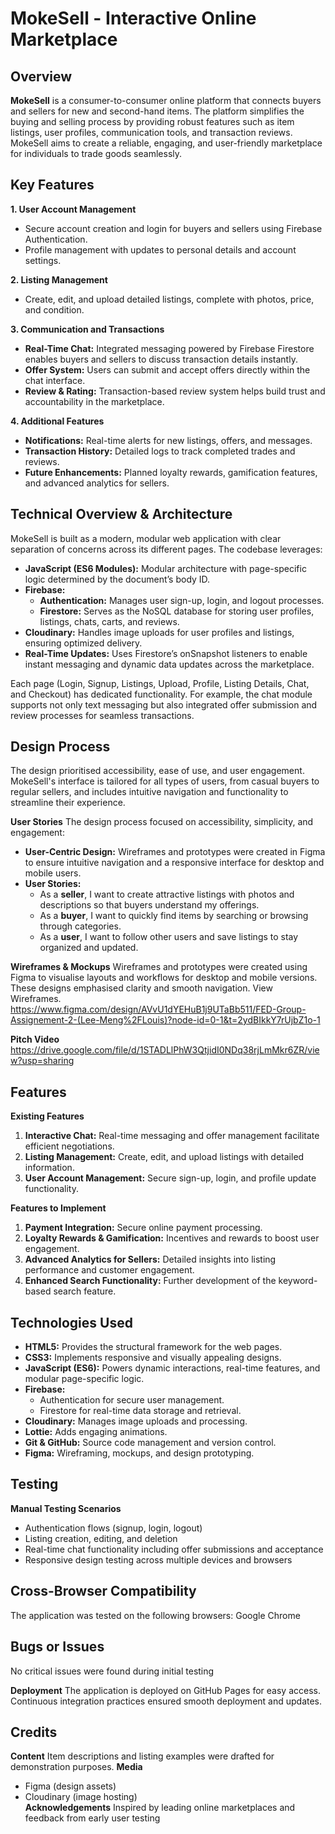# MokeSell - Interactive Online Marketplace

## Overview
**MokeSell** is a consumer-to-consumer online platform that connects buyers and sellers for new and second-hand items. The platform simplifies the buying and selling process by providing robust features such as item listings, user profiles, communication tools, and transaction reviews. MokeSell aims to create a reliable, engaging, and user-friendly marketplace for individuals to trade goods seamlessly.

## Key Features
**1. User Account Management**
  - Secure account creation and login for buyers and sellers using Firebase Authentication.
  - Profile management with updates to personal details and account settings.

**2. Listing Management**
 - Create, edit, and upload detailed listings, complete with photos, price, and condition.


**3. Communication and Transactions**
- **Real-Time Chat:** Integrated messaging powered by Firebase Firestore enables buyers and sellers to discuss transaction details instantly.
- **Offer System:** Users can submit and accept offers directly within the chat interface.
- **Review & Rating:** Transaction-based review system helps build trust and accountability in the marketplace.

**4. Additional Features**
- **Notifications:** Real-time alerts for new listings, offers, and messages.
- **Transaction History:** Detailed logs to track completed trades and reviews.
- **Future Enhancements:** Planned loyalty rewards, gamification features, and advanced analytics for sellers.

## Technical Overview & Architecture
MokeSell is built as a modern, modular web application with clear separation of concerns across its different pages. The codebase leverages:
- **JavaScript (ES6 Modules):** Modular architecture with page-specific logic determined by the document’s body ID.
- **Firebase:**  
  - **Authentication:** Manages user sign-up, login, and logout processes.  
  - **Firestore:** Serves as the NoSQL database for storing user profiles, listings, chats, carts, and reviews.
- **Cloudinary:** Handles image uploads for user profiles and listings, ensuring optimized delivery.
- **Real-Time Updates:** Uses Firestore’s onSnapshot listeners to enable instant messaging and dynamic data updates across the marketplace.

Each page (Login, Signup, Listings, Upload, Profile, Listing Details, Chat, and Checkout) has dedicated functionality. For example, the chat module supports not only text messaging but also integrated offer submission and review processes for seamless transactions.


 ## Design Process
 The design prioritised accessibility, ease of use, and user engagement. MokeSell's interface is tailored for all types of users, from casual buyers to regular sellers, and includes intuitive navigation and functionality to streamline their experience.

**User Stories**
The design process focused on accessibility, simplicity, and engagement:
- **User-Centric Design:** Wireframes and prototypes were created in Figma to ensure intuitive navigation and a responsive interface for desktop and mobile users.
- **User Stories:**
  - As a **seller**, I want to create attractive listings with photos and descriptions so that buyers understand my offerings.
  - As a **buyer**, I want to quickly find items by searching or browsing through categories.
  - As a **user**, I want to follow other users and save listings to stay organized and updated.

**Wireframes & Mockups**
Wireframes and prototypes were created using Figma to visualise layouts and workflows for desktop and mobile versions. These designs emphasised clarity and smooth navigation. View Wireframes.
https://www.figma.com/design/AVvU1dYEHuB1j9UTaBb511/FED-Group-Assignement-2-(Lee-Meng%2FLouis)?node-id=0-1&t=2ydBIkkY7rUjbZ1o-1

**Pitch Video**
https://drive.google.com/file/d/1STADLlPhW3QtjidI0NDq38rjLmMkr6ZR/view?usp=sharing

## Features
**Existing Features**
1. **Interactive Chat:** Real-time messaging and offer management facilitate efficient negotiations.
2. **Listing Management:** Create, edit, and upload listings with detailed information.
3. **User Account Management:** Secure sign-up, login, and profile update functionality.

**Features to Implement**
1. **Payment Integration:** Secure online payment processing.
2. **Loyalty Rewards & Gamification:** Incentives and rewards to boost user engagement.
3. **Advanced Analytics for Sellers:** Detailed insights into listing performance and customer engagement.
4. **Enhanced Search Functionality:** Further development of the keyword-based search feature.

## Technologies Used
- **HTML5:** Provides the structural framework for the web pages.
- **CSS3:** Implements responsive and visually appealing designs.
- **JavaScript (ES6):** Powers dynamic interactions, real-time features, and modular page-specific logic.
- **Firebase:** 
  - Authentication for secure user management.
  - Firestore for real-time data storage and retrieval.
- **Cloudinary:** Manages image uploads and processing.
- **Lottie:** Adds engaging animations.
- **Git & GitHub:** Source code management and version control.
- **Figma:** Wireframing, mockups, and design prototyping.

## Testing
**Manual Testing Scenarios**
- Authentication flows (signup, login, logout)
- Listing creation, editing, and deletion
- Real-time chat functionality including offer submissions and acceptance
- Responsive design testing across multiple devices and browsers

## Cross-Browser Compatibility
The application was tested on the following browsers:
Google Chrome

## Bugs or Issues
No critical issues were found during initial testing

**Deployment**
The application is deployed on GitHub Pages for easy access. Continuous integration practices ensured smooth deployment and updates.

## Credits
**Content**
Item descriptions and listing examples were drafted for demonstration purposes.
**Media**
- Figma (design assets)  
- Cloudinary (image hosting)  
**Acknowledgements**
Inspired by leading online marketplaces and feedback from early user testing
